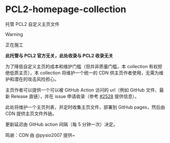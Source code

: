 # PCL2-homepage-collection
托管 PCL2 自定义主页文件

> [!WARNING]
> 正在施工

**此托管与 PCL2 官方无关，此处收录与 PCL2 收录无关**

为了降低自定义主页的成本和维护门槛（但并非质量门槛，本 collection 有权拒绝低质主页），本 collection 将维护一个统一的 CDN 供主页作者使用，无需为维护和潜在的攻击风险担心。

主页作者可以提供一个可以被 GitHub Action 访问的 url（例如 GitHub 文件、最新 Release 直链），并在 issue 申请收录（参考 [#2528](https://github.com/Hex-Dragon/PCL2/discussions/2528) 提供信息）。

此处将维护一个主页列表，并定时收集主页文件，部署到 GitHub pages，然后由 CDN 提供主页文件外链。

更新延迟由 GitHub action 间隔（每 5 分钟一次）决定。

鸣谢：CDN 由 @pysio2007 提供~
